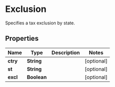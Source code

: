 

# Exclusion

Specifies a tax exclusion by state.
## Properties

Name | Type | Description | Notes
------------ | ------------- | ------------- | -------------
**ctry** | **String** |  |  [optional]
**st** | **String** |  |  [optional]
**excl** | **Boolean** |  |  [optional]




